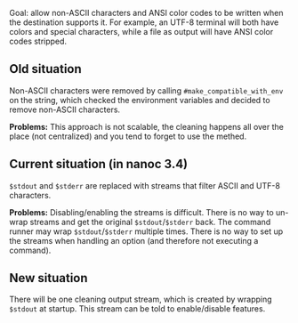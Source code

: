 Goal: allow non-ASCII characters and ANSI color codes to be written when the destination supports it. For example, an UTF-8 terminal will both have colors and special characters, while a file as output will have ANSI color codes stripped.

Old situation
-------------

Non-ASCII characters were removed by calling `#make_compatible_with_env` on the string, which checked the environment variables and decided to remove non-ASCII characters.

**Problems:** This approach is not scalable, the cleaning happens all over the place (not centralized) and you tend to forget to use the methed.

Current situation (in nanoc 3.4)
--------------------------------

`$stdout` and `$stderr` are replaced with streams that filter ASCII and UTF-8 characters.

**Problems:** Disabling/enabling the streams is difficult. There is no way to un-wrap streams and get the original `$stdout`/`$stderr` back. The command runner may wrap `$stdout`/`$stderr` multiple times. There is no way to set up the streams when handling an option (and therefore not executing a command).

New situation
-------------

There will be one cleaning output stream, which is created by wrapping `$stdout` at startup. This stream can be told to enable/disable features.